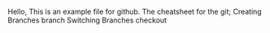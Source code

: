 Hello,
This is an example file for github. 
The cheatsheet for the git;
    Creating Branches
        branch <name>
    Switching Branches
        checkout <name>
    